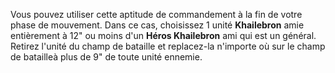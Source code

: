 Vous pouvez utiliser cette aptitude de commandement à la fin de votre phase de mouvement. Dans ce cas, choisissez 1 unité **Khailebron** amie entièrement à 12" ou moins d'un **Héros Khailebron** ami qui est un général. Retirez l'unité du champ de bataille et replacez-la n'importe où sur le champ de batailleà plus de 9" de toute unité ennemie.